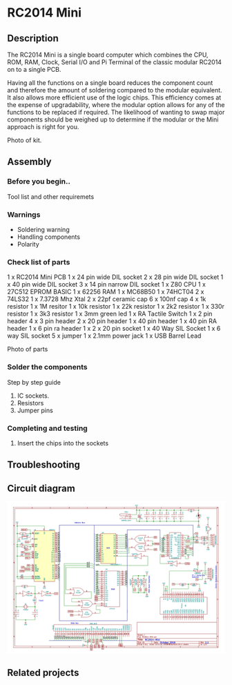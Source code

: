 # RC2014 Mini

## Description

The RC2014 Mini is a single board computer which combines the CPU, ROM, RAM, Clock, Serial I/O and Pi Terminal of the classic modular RC2014 on to a single PCB.

Having all the functions on a single board reduces the component count and therefore the amount of soldering compared to the modular equivalent.  It also allows more efficient use of the logic chips.  This efficiency comes at the expense of upgradability, where the modular option allows for any of the functions to be replaced if required.  The likelihood of wanting to swap major components should be weighed up to determine if the modular or the Mini approach is right for you.

Photo of kit.



## Assembly

### Before you begin..

Tool list and other requiremets



### Warnings

* Soldering warning
* Handling components
* Polarity


### Check list of parts


1 x RC2014 Mini PCB
1 x 24 pin wide DIL socket
2 x 28 pin wide DIL socket
1 x 40 pin wide DIL socket
3 x 14 pin narrow DIL socket
1 x Z80 CPU
1 x 27C512 EPROM BASIC
1 x 62256 RAM
1 x MC68B50
1 x 74HCT04
2 x 74LS32
1 x 7.3728 Mhz Xtal
2 x 22pf ceramic cap
6 x 100nf cap
4 x 1k resistor
1 x 1M resitor
1 x 10k resistor
1 x 22k resistor
1 x 2k2 resistor
1 x 330r resistor
1 x 3k3 resistor
1 x 3mm green led
1 x RA Tactile Switch
1 x 2 pin header
4 x 3 pin header
2 x 20 pin header
1 x 40 pin header
1 x 40 pin RA header
1 x 6 pin ra header
1 x 2 x 20 pin socket
1 x 40 Way SIL Socket
1 x 6 way SIL socket
5 x jumper
1 x 2.1mm power jack
1 x USB Barrel Lead



Photo of parts

### Solder the components

Step by step guide

1. IC sockets.
2. Resistors
3. Jumper pins



### Completing and testing

1. Insert the chips into the sockets


## Troubleshooting

## Circuit diagram

![](schematic.png)

## Related projects

